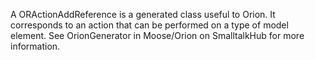 A ORActionAddReference is a generated class useful to Orion. It corresponds to an action that can be performed on a type of model element. See OrionGenerator in Moose/Orion on SmalltalkHub for more information.